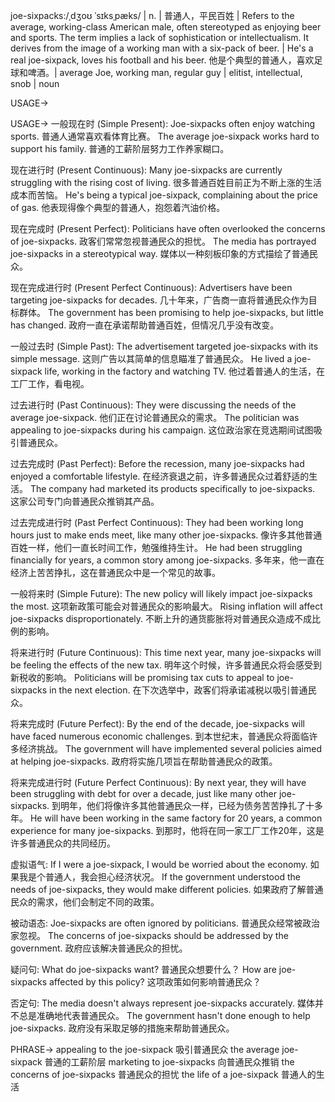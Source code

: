 joe-sixpacks:/ˌdʒoʊ ˈsɪksˌpæks/ | n. | 普通人，平民百姓 |  Refers to the average, working-class American male, often stereotyped as enjoying beer and sports.  The term implies a lack of sophistication or intellectualism.  It derives from the image of a working man with a six-pack of beer. |  He's a real joe-sixpack, loves his football and his beer. 他是个典型的普通人，喜欢足球和啤酒。|  average Joe, working man, regular guy |  elitist, intellectual, snob | noun

USAGE->

USAGE->
一般现在时 (Simple Present):
Joe-sixpacks often enjoy watching sports. 普通人通常喜欢看体育比赛。
The average joe-sixpack works hard to support his family.  普通的工薪阶层努力工作养家糊口。

现在进行时 (Present Continuous):
Many joe-sixpacks are currently struggling with the rising cost of living. 很多普通百姓目前正为不断上涨的生活成本而苦恼。
He's being a typical joe-sixpack, complaining about the price of gas. 他表现得像个典型的普通人，抱怨着汽油价格。

现在完成时 (Present Perfect):
Politicians have often overlooked the concerns of joe-sixpacks. 政客们常常忽视普通民众的担忧。
The media has portrayed joe-sixpacks in a stereotypical way. 媒体以一种刻板印象的方式描绘了普通民众。


现在完成进行时 (Present Perfect Continuous):
Advertisers have been targeting joe-sixpacks for decades.  几十年来，广告商一直将普通民众作为目标群体。
The government has been promising to help joe-sixpacks, but little has changed. 政府一直在承诺帮助普通百姓，但情况几乎没有改变。


一般过去时 (Simple Past):
The advertisement targeted joe-sixpacks with its simple message. 这则广告以其简单的信息瞄准了普通民众。
He lived a joe-sixpack life, working in the factory and watching TV. 他过着普通人的生活，在工厂工作，看电视。


过去进行时 (Past Continuous):
They were discussing the needs of the average joe-sixpack. 他们正在讨论普通民众的需求。
The politician was appealing to joe-sixpacks during his campaign. 这位政治家在竞选期间试图吸引普通民众。


过去完成时 (Past Perfect):
Before the recession, many joe-sixpacks had enjoyed a comfortable lifestyle. 在经济衰退之前，许多普通民众过着舒适的生活。
The company had marketed its products specifically to joe-sixpacks. 这家公司专门向普通民众推销其产品。

过去完成进行时 (Past Perfect Continuous):
They had been working long hours just to make ends meet, like many other joe-sixpacks.  像许多其他普通百姓一样，他们一直长时间工作，勉强维持生计。
He had been struggling financially for years, a common story among joe-sixpacks.  多年来，他一直在经济上苦苦挣扎，这在普通民众中是一个常见的故事。


一般将来时 (Simple Future):
The new policy will likely impact joe-sixpacks the most. 这项新政策可能会对普通民众的影响最大。
Rising inflation will affect joe-sixpacks disproportionately.  不断上升的通货膨胀将对普通民众造成不成比例的影响。


将来进行时 (Future Continuous):
This time next year, many joe-sixpacks will be feeling the effects of the new tax. 明年这个时候，许多普通民众将会感受到新税收的影响。
Politicians will be promising tax cuts to appeal to joe-sixpacks in the next election.  在下次选举中，政客们将承诺减税以吸引普通民众。


将来完成时 (Future Perfect):
By the end of the decade, joe-sixpacks will have faced numerous economic challenges. 到本世纪末，普通民众将面临许多经济挑战。
The government will have implemented several policies aimed at helping joe-sixpacks. 政府将实施几项旨在帮助普通民众的政策。


将来完成进行时 (Future Perfect Continuous):
By next year, they will have been struggling with debt for over a decade, just like many other joe-sixpacks.  到明年，他们将像许多其他普通民众一样，已经为债务苦苦挣扎了十多年。
He will have been working in the same factory for 20 years, a common experience for many joe-sixpacks. 到那时，他将在同一家工厂工作20年，这是许多普通民众的共同经历。


虚拟语气:
If I were a joe-sixpack, I would be worried about the economy. 如果我是个普通人，我会担心经济状况。
If the government understood the needs of joe-sixpacks, they would make different policies. 如果政府了解普通民众的需求，他们会制定不同的政策。


被动语态:
Joe-sixpacks are often ignored by politicians. 普通民众经常被政治家忽视。
The concerns of joe-sixpacks should be addressed by the government. 政府应该解决普通民众的担忧。


疑问句:
What do joe-sixpacks want? 普通民众想要什么？
How are joe-sixpacks affected by this policy? 这项政策如何影响普通民众？


否定句:
The media doesn't always represent joe-sixpacks accurately. 媒体并不总是准确地代表普通民众。
The government hasn't done enough to help joe-sixpacks. 政府没有采取足够的措施来帮助普通民众。



PHRASE->
appealing to the joe-sixpack  吸引普通民众
the average joe-sixpack  普通的工薪阶层
marketing to joe-sixpacks  向普通民众推销
the concerns of joe-sixpacks  普通民众的担忧
the life of a joe-sixpack  普通人的生活
